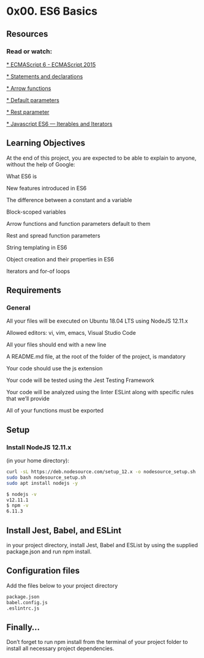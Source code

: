 # 0x00. ES6 Basics
## Resources
### Read or watch:

[* ECMAScript 6 - ECMAScript 2015](https://www.w3schools.com/js/js_es6.asp)

[* Statements and declarations](https://developer.mozilla.org/en-US/docs/Web/JavaScript/Reference/Statements)

[* Arrow functions](https://developer.mozilla.org/en-US/docs/Web/JavaScript/Reference/Functions/Arrow_functions)

[* Default parameters](https://developer.mozilla.org/en-US/docs/Web/JavaScript/Reference/Functions/Default_parameters)

[* Rest parameter](https://developer.mozilla.org/en-US/docs/Web/JavaScript/Reference/Functions/rest_parameters)

[* Javascript ES6 — Iterables and Iterators](https://towardsdatascience.com/javascript-es6-iterables-and-iterators-de18b54f4d4)

## Learning Objectives
At the end of this project, you are expected to be able to explain to anyone, without the help of Google:

What ES6 is

New features introduced in ES6

The difference between a constant and a variable

Block-scoped variables

Arrow functions and function parameters default to them

Rest and spread function parameters

String templating in ES6

Object creation and their properties in ES6

Iterators and for-of loops

## Requirements
### General
All your files will be executed on Ubuntu 18.04 LTS using NodeJS 12.11.x

Allowed editors: vi, vim, emacs, Visual Studio Code

All your files should end with a new line

A README.md file, at the root of the folder of the project, is mandatory

Your code should use the js extension

Your code will be tested using the Jest Testing Framework

Your code will be analyzed using the linter ESLint along with specific rules that we’ll provide

All of your functions must be exported
## Setup
### Install NodeJS 12.11.x
(in your home directory):

```bash
curl -sL https://deb.nodesource.com/setup_12.x -o nodesource_setup.sh
sudo bash nodesource_setup.sh
sudo apt install nodejs -y
```
```bash
$ nodejs -v
v12.11.1
$ npm -v
6.11.3
```
## Install Jest, Babel, and ESLint
in your project directory, install Jest, Babel and ESList by using the supplied package.json and run npm install.
## Configuration files
Add the files below to your project directory

```bash 
package.json
babel.config.js
.eslintrc.js
```
## Finally…
Don’t forget to run npm install from the terminal of your project folder to install all necessary project dependencies.